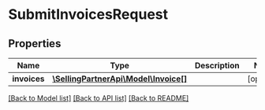 # SubmitInvoicesRequest

## Properties
Name | Type | Description | Notes
------------ | ------------- | ------------- | -------------
**invoices** | [**\SellingPartnerApi\Model\Invoice[]**](Invoice.md) |  | [optional] 

[[Back to Model list]](../README.md#documentation-for-models) [[Back to API list]](../README.md#documentation-for-api-endpoints) [[Back to README]](../README.md)


